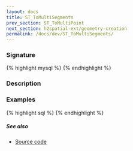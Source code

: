 ```yaml
---
layout: docs
title: ST_ToMultiSegments
prev_section: ST_ToMultiPoint
next_section: h2spatial-ext/geometry-creation
permalink: /docs/dev/ST_ToMultiSegments/
---
```


### Signature

{% highlight mysql %}
{% endhighlight %}

### Description


### Examples

{% highlight sql %}
{% endhighlight %}

##### See also

* [Source code](https://github.com/irstv/H2GIS/blob/master/h2spatial-ext/src/main/java/org/h2gis/h2spatialext/function/spatial/convert/ST_ToMultiSegments.java)
